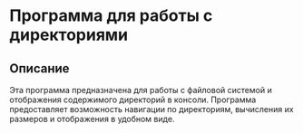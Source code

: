 # Программа для работы с директориями
## Описание
Эта программа предназначена для работы с файловой системой и отображения содержимого директорий в консоли. Программа предоставляет возможность навигации по директориям, вычисления их размеров и отображения в удобном виде.
